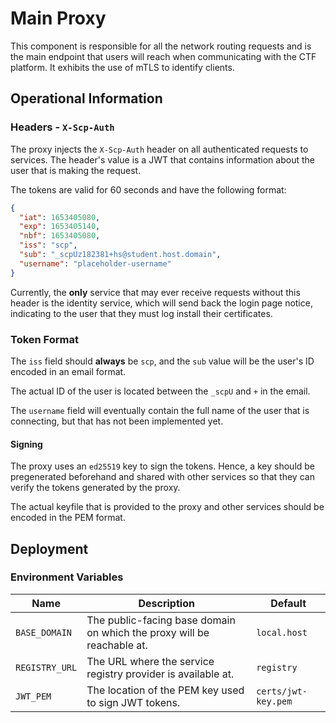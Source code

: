 # Main Proxy

This component is responsible for all the network routing requests and is the main endpoint that users will reach when communicating with the CTF platform. It exhibits the use of mTLS to identify clients.

## Operational Information

### Headers - `X-Scp-Auth`

The proxy injects the `X-Scp-Auth` header on all authenticated requests to services. The header's value is a JWT that contains information about the user that is making the request.

The tokens are valid for 60 seconds and have the following format:

```json
{
  "iat": 1653405080,
  "exp": 1653405140,
  "nbf": 1653405080,
  "iss": "scp",
  "sub": "_scpUz182381+hs@student.host.domain",
  "username": "placeholder-username"
}
```

Currently, the **only** service that may ever receive requests without this header is the identity service, which will send back the login page notice, indicating to the user that they must log install their certificates.

### Token Format

The `iss` field should **always** be `scp`, and the `sub` value will be the user's ID encoded in an email format.

The actual ID of the user is located between the `_scpU` and `+` in the email.

The `username` field will eventually contain the full name of the user that is connecting, but that has not been implemented yet.

#### Signing

The proxy uses an `ed25519` key to sign the tokens. Hence, a key should be pregenerated beforehand and shared with other services so that they can verify the tokens generated by the proxy.

The actual keyfile that is provided to the proxy and other services should be encoded in the PEM format.

## Deployment

### Environment Variables

| Name           | Description                                                            | Default             |
| -------------- | ---------------------------------------------------------------------- | ------------------- |
| `BASE_DOMAIN`  | The public-facing base domain on which the proxy will be reachable at. | `local.host`        |
| `REGISTRY_URL` | The URL where the service registry provider is available at.           | `registry`          |
| `JWT_PEM`      | The location of the PEM key used to sign JWT tokens.                   | `certs/jwt-key.pem` |
